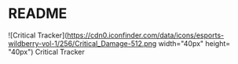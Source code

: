 # README

![Critical Tracker](https://cdn0.iconfinder.com/data/icons/esports-wildberry-vol-1/256/Critical_Damage-512.png width="40px" height= "40px") Critical Tracker
